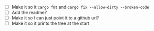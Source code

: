 - [ ] Make it so it `cargo fmt` and `cargo fix --allow-dirty --broken-code`
- [ ] Add the readme?
- [ ] Make it so I can just point it to a github url?
- [ ] Make it so it prints the tree at the start